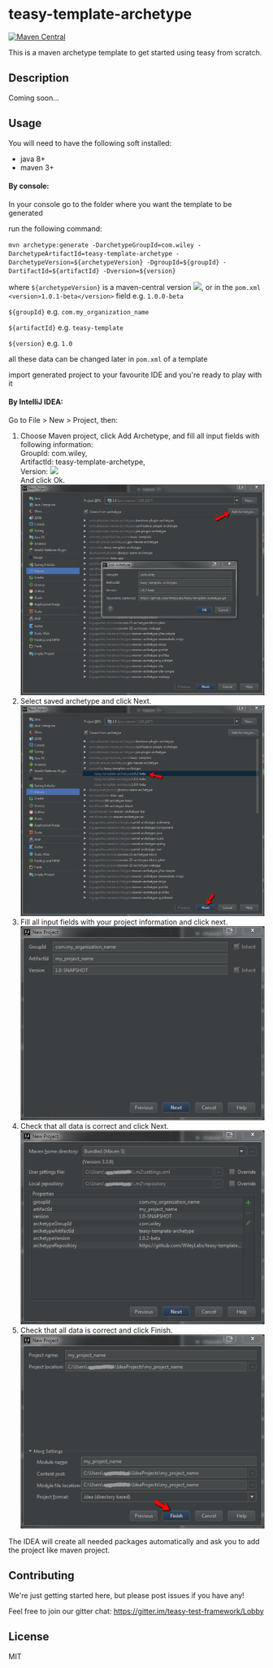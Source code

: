# teasy-template-archetype

[![Maven Central](https://maven-badges.herokuapp.com/maven-central/com.wiley/teasy-template-archetype/badge.svg)](https://maven-badges.herokuapp.com/maven-central/com.wiley/teasy-template-archetype)

This is a maven archetype template to get started using teasy from scratch.
## Description
Coming soon...
## Usage
You will need to have the following soft installed:
* java 8+
* maven 3+

#### By console:
In your console go to the folder where you want the template to be generated

run the following command:

`mvn archetype:generate -DarchetypeGroupId=com.wiley -DarchetypeArtifactId=teasy-template-archetype -DarchetypeVersion=${archetypeVersion} -DgroupId=${groupId} -DartifactId=${artifactId} -Dversion=${version}`

where 
`${archetypeVersion}` is a maven-central version [![](https://maven-badges.herokuapp.com/maven-central/com.wiley/teasy-template-archetype/badge.svg)](https://maven-badges.herokuapp.com/maven-central/com.wiley/teasy-template-archetype), or in the `pom.xml` `<version>1.0.1-beta</version>` field e.g. `1.0.0-beta`

`${groupId}` e.g. `com.my_organization_name`

`${artifactId}` e.g. `teasy-template`

`${version}` e.g. `1.0`

all these data can be changed later in `pom.xml` of a template 

import generated project to your favourite IDE and you're ready to play with it

#### By IntelliJ IDEA:

Go to File > New > Project, then:

1. Choose Maven project, click Add Archetype, and fill all input fields with following information: 
<br>GroupId: com.wiley, 
<br>ArtifactId: teasy-template-archetype, 
<br>Version: ![](https://maven-badges.herokuapp.com/maven-central/com.wiley/teasy-template-archetype/badge.svg)
<br>And click Ok.
![](1.png)
2. Select saved archetype and click Next.
![](2.png)
3. Fill all input fields with your project information and click next.
![](3.png)
4. Check that all data is correct and click Next.
![](4.png)
5. Check that all data is correct and click Finish.
![](5.png)

The IDEA will create all needed packages automatically and ask you to add the project like maven project.

## Contributing

We're just getting started here, but please post issues if you have any!

Feel free to join our gitter chat:
https://gitter.im/teasy-test-framework/Lobby

## License

MIT
